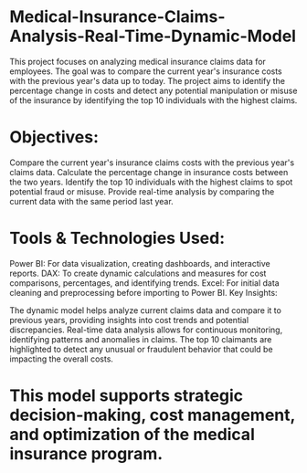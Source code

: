 # Medical-Insurance-Claims-Analysis-Real-Time-Dynamic-Model
This project focuses on analyzing medical insurance claims data for employees. The goal was to compare the current year's insurance costs with the previous year's data up to today. The project aims to identify the percentage change in costs and detect any potential manipulation or misuse of the insurance by identifying the top 10 individuals with the highest claims.

# Objectives:

Compare the current year's insurance claims costs with the previous year's claims data.
Calculate the percentage change in insurance costs between the two years.
Identify the top 10 individuals with the highest claims to spot potential fraud or misuse.
Provide real-time analysis by comparing the current data with the same period last year.

# Tools & Technologies Used:

Power BI: For data visualization, creating dashboards, and interactive reports.
DAX: To create dynamic calculations and measures for cost comparisons, percentages, and identifying trends.
Excel: For initial data cleaning and preprocessing before importing to Power BI.
Key Insights:

The dynamic model helps analyze current claims data and compare it to previous years, providing insights into cost trends and potential discrepancies.
Real-time data analysis allows for continuous monitoring, identifying patterns and anomalies in claims.
The top 10 claimants are highlighted to detect any unusual or fraudulent behavior that could be impacting the overall costs.
# This model supports strategic decision-making, cost management, and optimization of the medical insurance program.
